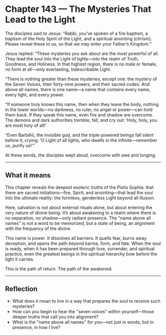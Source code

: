 # Chapter 143 — The Mysteries That Lead to the Light

The disciples said to Jesus: “Rabbi, you’ve spoken of a fire baptism, a baptism of the Holy Spirit of the Light, and a spiritual anointing (chrism). Please reveal these to us, so that we may enter your Father’s Kingdom.”

Jesus replied: “These mysteries you ask about are the most powerful of all. They lead the soul into the Light of lights—into the realm of Truth, Goodness, and Holiness. In that highest region, there is no male or female, no form at all—only everlasting, indescribable Light.

“There is nothing greater than these mysteries, except one: the mystery of the Seven Voices, their forty-nine powers, and their sacred codes. And above all names, there is one name—a name that contains every name, every light, and every power.

“If someone truly knows this name, then when they leave the body, nothing in the lower worlds—no darkness, no ruler, no angel or power—can hold them back. If they speak this name, even fire and shadow are overcome. The demons and dark authorities tremble, fall, and cry out: ‘Holy, holy, you are most holy of all!’

“Even Barbēlō, the invisible god, and the triple-powered beings fall silent before it, crying: ‘O Light of all lights, who dwells in the infinite—remember us, purify us!’”

At these words, the disciples wept aloud, overcome with awe and longing.

---

## What it means

This chapter reveals the deepest esoteric truths of the Pistis Sophia: that there are sacred initiations—fire, Spirit, and anointing—that lead the soul into the ultimate reality: the formless, genderless Light beyond all illusion.

Here, salvation is not about external rituals alone, but about entering the very nature of divine being. It’s about awakening to a realm where there is no separation, no shadow—only radiant presence. The "name above all names" is not a word to be memorized, but a state of being, an alignment with the frequency of the divine.

This name is power. It dissolves all barriers. It quells fear, burns away deception, and opens the path beyond karma, form, and fate. When the soul is ready, when it has been prepared through love, surrender, and spiritual practice, even the greatest beings in the spiritual hierarchy bow before the light it carries.

This is the path of return. The path of the awakened.

---

## Reflection

* What does it mean to live in a way that prepares the soul to receive such mysteries?
* How can you begin to hear the "seven voices" within yourself—those deeper truths that call you into alignment?
* What is the "name above all names" for you—not just in words, but in presence, in how I live?
